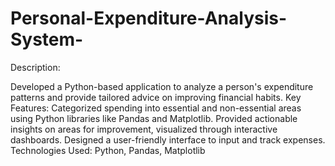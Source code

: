 # Personal-Expenditure-Analysis-System-
Description:

Developed a Python-based application to analyze a person's expenditure patterns and provide tailored advice on improving financial habits.
Key Features:
Categorized spending into essential and non-essential areas using Python libraries like Pandas and Matplotlib.
Provided actionable insights on areas for improvement, visualized through interactive dashboards.
Designed a user-friendly interface to input and track expenses.
Technologies Used:
Python, Pandas, Matplotlib

